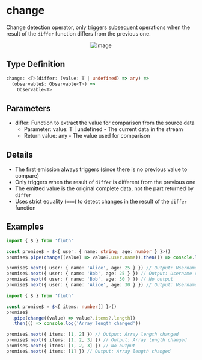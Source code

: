 # change

Change detection operator, only triggers subsequent operations when the result of the `differ` function differs from the previous one.

<div style="display: flex; justify-content: center">
  <img src="/change.drawio.svg" alt="image" >
</div>

## Type Definition

```typescript
change: <T>(differ: (value: T | undefined) => any) =>
  (observable$: Observable<T>) =>
    Observable<T>
```

## Parameters

- differ: Function to extract the value for comparison from the source data
  - Parameter: value: T | undefined - The current data in the stream
  - Return value: any - The value used for comparison

## Details

- The first emission always triggers (since there is no previous value to compare)
- Only triggers when the result of `differ` is different from the previous one
- The emitted value is the original complete data, not the part returned by `differ`
- Uses strict equality (`===`) to detect changes in the result of the `differ` function

## Examples

```typescript
import { $ } from 'fluth'

const promise$ = $<{ user: { name: string; age: number } }>()
promise$.pipe(change((value) => value?.user.name)).then(() => console.log('Username changed'))

promise$.next({ user: { name: 'Alice', age: 25 } }) // Output: Username changed
promise$.next({ user: { name: 'Bob', age: 25 } }) // Output: Username changed
promise$.next({ user: { name: 'Bob', age: 30 } }) // No output
promise$.next({ user: { name: 'Alice', age: 30 } }) // Output: Username changed
```

```typescript
import { $ } from 'fluth'

const promise$ = $<{ items: number[] }>()
promise$
  .pipe(change((value) => value?.items?.length))
  .then(() => console.log('Array length changed'))

promise$.next({ items: [1, 2] }) // Output: Array length changed
promise$.next({ items: [1, 2, 3] }) // Output: Array length changed
promise$.next({ items: [1, 2, 3] }) // No output
promise$.next({ items: [1] }) // Output: Array length changed
```
